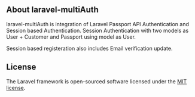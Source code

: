## About laravel-multiAuth

laravel-multiAuth is integration of Laravel Passport API Authentication and Session based Authentication. Session Authentication with two models as User + Customer and Passport using model as User.

Session based registeration also includes Email verification update.


## License

The Laravel framework is open-sourced software licensed under the [MIT license](http://opensource.org/licenses/MIT).
